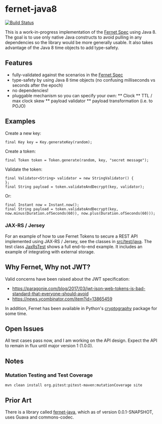 # fernet-java8

[![Build Status](https://travis-ci.org/l0s/fernet-java8.svg?branch=master)](https://travis-ci.org/l0s/fernet-java8)

This is a work-in-progress implementation of the
[Fernet Spec](https://github.com/fernet/spec) using Java 8.
The goal is to use only native Java constructs to avoid pulling in any
dependencies so the library would be more generally usable. It also takes
advantage of the Java 8 time objects to add type-safety.

## Features
* fully-validated against the scenarios in the [Fernet Spec](https://github.com/fernet/spec)
* type-safety by using Java 8 time objects (no confusing milliseconds vs seconds after the epoch)
* no dependencies!
* pluggable mechanism so you can specify your own:
** Clock
** TTL / max clock skew
** payload validator
** payload transformation (i.e. to POJO)

## Examples

Create a new key:

    final Key key = Key.generateKey(random);

Create a token:

    final Token token = Token.generate(random, key, "secret message");

Validate the token:

    final Validator<String> validator = new StringValidator() {
    };
    final String payload = token.validateAndDecrypt(key, validator);

Or:

    final Instant now = Instant.now();
    final String payload = token.validateAndDecrypt(key, now.minus(Duration.ofSeconds(60)), now.plus(Duration.ofSeconds(60)));

### JAX-RS / Jersey

For an example of how to use Fernet Tokens to secure a REST API implemented
using  JAX-RS / Jersey, see the classes in
[src/test/java](https://github.com/l0s/fernet-java8/tree/master/src/test/java/com/macasaet/fernet/example/jaxrs).
The test class
[JaxRsTest](https://github.com/l0s/fernet-java8/blob/master/src/test/java/com/macasaet/fernet/example/jaxrs/JaxRsTest.java)
shows a full end-to-end example. It includes an example of integrating with
external storage.

## Why Fernet, Why not JWT?

Valid concerns have been raised about the JWT specification:
* https://paragonie.com/blog/2017/03/jwt-json-web-tokens-is-bad-standard-that-everyone-should-avoid
* https://news.ycombinator.com/item?id=13865459

In addition, Fernet has been available in Python's
[cryptography](https://github.com/pyca/cryptography) package for some time.

## Open Issues

All test cases pass now, and I am working on the API design. Expect the
API to remain in flux until major version 1 (1.0.0).

## Notes

### Mutation Testing and Test Coverage

`mvn clean install org.pitest:pitest-maven:mutationCoverage site`

## Prior Art

There is a library called
[fernet-java](https://github.com/trancee/fernet-java/), which as of version
0.0.1-SNAPSHOT, uses Guava and commons-codec.
